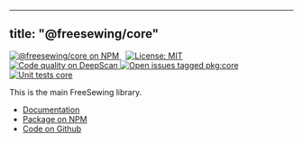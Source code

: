 ***

## title: "@freesewing/core"

<p>
  <a
    href='https://www.npmjs.com/package/@freesewing/core'
    title='@freesewing/core on NPM'
    style="margin-right: 0.5rem"
  >
    <img
      src='https://img.shields.io/npm/v/@freesewing/core.svg'
      alt='@freesewing/core on NPM'
    />
  </a>
  <a 
    href="https://opensource.org/licenses/MIT" 
    title="License: MIT" 
    style="margin-right: 0.5rem"
  >
    <img
      src='https://img.shields.io/npm/l/@freesewing/core.svg?label=License'
      alt="License: MIT"
    />
  </a>
  <a
    href="https://deepscan.io/dashboard#view=project&tid=2114&pid=2993&bid=23256"
    title="Code quality on DeepScan"
    style={styles.badge}
  >
    <img
      src="https://deepscan.io/api/teams/2114/projects/2993/branches/23256/badge/grade.svg"
      alt="Code quality on DeepScan"
    />
  </a>
  <a
    href='https://github.com/freesewing/freesewing/issues?q=is%3Aissue+is%3Aopen+label%3Apkg%3Acore'
    title='Open issues tagged pkg:core'
    style="margin-right: 0.5rem"
  >
    <img
      src='https://img.shields.io/github/issues/freesewing/freesewing/pkg:core.svg?label=Issues'
      alt='Open issues tagged pkg:core'
    />
  </a>
  <a
    href='https://github.com/freesewing/freesewing/actions?query=workflow%3A%22Unit+tests+-+core%22'
    title='Unit tests core'
    style="margin-right: 0.5rem"
  >
    <img
      src='https://github.com/freesewing/freesewing/workflows/Unit%20tests%20-%20core/badge.svg'
      alt='Unit tests core'
    />
  </a>
</p>

This is the main FreeSewing library.

<ul class='links'>
  <li><a href='/reference/api/'>Documentation</a></li>
  <li><a href='https://www.npmjs.com/package/@freesewing/core'>Package on NPM</a></li>
  <li><a href='https://github.com/freesewing/freesewing/tree/develop/packages/core'>Code on Github</a></li>
</ul>

